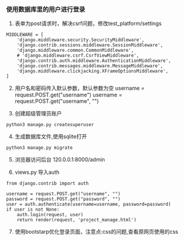 ### 使用数据库里的用户进行登录
1. 表单为post请求时，解决csrf问题，修改test_platform/settings
~~~
MIDDLEWARE = [
    'django.middleware.security.SecurityMiddleware',
    'django.contrib.sessions.middleware.SessionMiddleware',
    'django.middleware.common.CommonMiddleware',
    # 'django.middleware.csrf.CsrfViewMiddleware',
    'django.contrib.auth.middleware.AuthenticationMiddleware',
    'django.contrib.messages.middleware.MessageMiddleware',
    'django.middleware.clickjacking.XFrameOptionsMiddleware',
]
~~~

2. 用户名和密码传入默认参数，默认参数为空
username = request.POST.get("username")
username = request.POST.get("username", "")

3. 创建超级管理员账户
~~~
python3 manage.py createsuperuser
~~~

4. 生成数据库文件,使用sqlite打开
~~~
python3 manage.py migrate
~~~

5. 浏览器访问后台 120.0.0.1:8000/admin

6. views.py 导入auth
~~~
from django.contrib import auth

username = request.POST.get("username", "")
password = request.POST.get("password", "")
user = auth.authenticate(username=username, password=password)
if user is not None:
    auth.login(request, user)
    return render(request, 'project_manage.html')
~~~

7. 使用bootstarp优化登录页面，注意点:css的问题,查看原网页使用的css
<link href="https://v3.bootcss.com/examples/signin/signin.css" rel="stylesheet">
